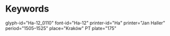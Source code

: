 # Keywords
glyph-id="Ha-12_0110"
font-id="Ha-12"
printer-id="Ha"
printer="Jan Haller"
period="1505–1525"
place="Kraków"
PT plate="175"
